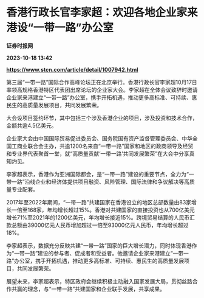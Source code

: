 # 香港行政长官李家超：欢迎各地企业家来港设“一带一路”办公室
**证券时报网**

**2023-10-18 13:42**

**https://www.stcn.com/article/detail/1007942.html**

第三届“一带一路”国际合作高峰论坛正在北京举行。香港行政长官李家超10月17日率领高规格香港特区代表团出席论坛的企业家大会。李家超在全体会议致辞时邀请企业家来港建立“一带一路”办公室，携手开拓机遇，推动更多高标准、可持续、惠民生的高质量发展项目，共同发展繁荣。

大会设项目签约环节，其中包括三个涉及香港企业的项目，涉及投资和技术合作，金额共逾4.5亿美元。

企业家大会由中国国际贸易促进委员会、国务院国有资产监督管理委员会、中华全国工商业联合会主办，共逾1200名来自“一带一路”国家和地区的政商领导及经贸和专业界代表聚首一堂，就“高质量贡献‘一带一路’共同发展繁荣”在大会中分享真知灼见。

李家超表示，香港作为亚洲国际都会，是“一带一路”建设的重要节点，全力为“一带一路”沿线企业和经济体提供项目融资、风险管理、国际法律和争议解决等高质量专业配套。

2017年至2022年期间，“一带一路”共建国家在香港设立的地区总部数量由83家增长一倍至168家，年均增长超过15%。香港对共建国家的直接投资也从700亿美元增长71%至2021年的1200亿美元，年均增长接近15%。跨境贸易结算的人民币汇款总额由39000亿元人民币增加超过一倍至93000亿元人民币，年均增长超过18%。

李家超表示，数据充分反映共建“一带一路”国家的巨大增长潜力，同时体现香港作为“一带一路”建设的参与者、促成者和受益者。他邀请企业家来港建立“一带一路”办公室，携手开拓机遇，推动更多高标准、可持续、惠民生的高质量发展项目，共同发展繁荣。

展望未来，李家超表示，特区政府会继续积极主动融入国家发展大局，贯彻丝路合作共赢的理念，与“一带一路”共建国家和企业联手发展，共享成果。